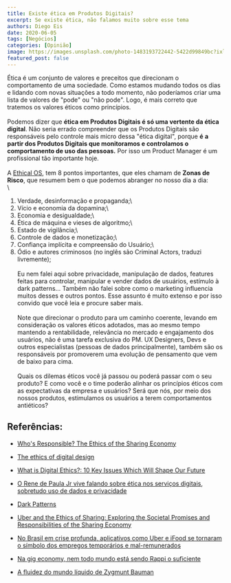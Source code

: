 ```yaml
---
title: Existe ética em Produtos Digitais?
excerpt: Se existe ética, não falamos muito sobre esse tema
authors: Diego Eis
date: 2020-06-05
tags: [Negócios]
categories: [Opinião]
image: https://images.unsplash.com/photo-1483193722442-5422d99849bc?ixlib=rb-1.2.1&auto=format&fit=crop&w=1500&q=80
featured_post: false
---
```


Ética é um conjunto de valores e preceitos que direcionam o
comportamento de uma sociedade. Como estamos mudando todos os dias e
lidando com novas situações a todo momento, não poderíamos criar uma
lista de valores de "pode" ou "não pode". Logo, é mais correto que
tratemos os valores éticos como princípios.\
\
Podemos dizer que **ética em Produtos Digitais é só uma vertente da
ética digital**. Não seria errado compreender que os Produtos Digitais
são responsáveis pelo controle mais micro dessa "ética digital", porque
**é** **a partir dos Produtos Digitais que monitoramos e controlamos o
comportamento de uso das pessoas.** Por isso um Product Manager é um
profissional tão importante hoje.\
\
A [Ethical OS](https://ethicalos.org/), tem 8 pontos importantes, que
eles chamam de **Zonas de Risco**, que resumem bem o que podemos
abranger no nosso dia a dia:\
\
1. Verdade, desinformação e propaganda;\
2. Vício e economia da dopamina;\
3. Economia e desigualdade;\
4. Ética de máquina e vieses de algoritmo;\
5. Estado de vigilância;\
6. Controle de dados e monetização;\
7. Confiança implícita e compreensão do Usuário;\
8. Ódio e autores criminosos (no inglês são Criminal Actors, traduzi
livremente);\
\
Eu nem falei aqui sobre privacidade, manipulação de dados, features
feitas para controlar, manipular e vender dados de usuários, estímulo à
dark patterns\... Também não falei sobre como o marketing influencia
muitos desses e outros pontos. Esse assunto é muito extenso e por isso
convido que você leia e procure saber mais.\
\
Note que direcionar o produto para um caminho coerente, levando em
consideração os valores éticos adotados, mas ao mesmo tempo mantendo a
rentabilidade, relevância no mercado e engajamento dos usuários, não é
uma tarefa exclusiva do PM. UX Designers, Devs e outros especialistas
(pessoas de dados principalmente), também são os responsáveis por
promoverem uma evolução de pensamento que vem de baixo para cima.\
\
Quais os dilemas éticos você já passou ou poderá passar com o seu
produto? E como você e o time poderão alinhar os princípios éticos com
as expectativas da empresa e usuários? Será que nós, por meio dos nossos
produtos, estimulamos os usuários a terem comportamentos antiéticos?

Referências:
------------

-   [Who's Responsible? The Ethics of the Sharing
    Economy](https://knowledge.insead.edu/responsibility/whos-responsible-the-ethics-of-the-sharing-economy-5034)

-   [The ethics of digital
    design](https://www.designcouncil.org.uk/news-opinion/ethics-digital-design)

-   [What is Digital Ethics?: 10 Key Issues Which Will Shape Our
    Future](https://www.process.st/digital-ethics/)

-   [O Rene de Paula Jr vive falando sobre ética nos serviços digitais,
    sobretudo uso de dados e
    privacidade](https://radinhodepilha.com/?s=ética&submit=Search)

-   [Dark Patterns](https://www.darkpatterns.org/)

-   [Uber and the Ethics of Sharing: Exploring the Societal Promises and
    Responsibilities of the Sharing
    Economy](https://link.springer.com/chapter/10.1007/978-94-024-1144-7_27)

-   [No Brasil em crise profunda, aplicativos como Uber e iFood se
    tornaram o símbolo dos empregos temporários e
    mal-remunerados](https://www.cartacapital.com.br/economia/proletariado-digital-apps-promovem-trabalhos-precarios-a-brasileiros/)

-   [Na gig economy, nem todo mundo está sendo Rappi o
    suficiente](https://www.b9.com.br/109843/twitter-atende-pedido-de-usuario-e-transforma-tweet-em-outdoor-em-acao-no-cannes-lions-2019/)

-   [A fluidez do mundo líquido de Zygmunt
    Bauman](https://www.fronteiras.com/entrevistas/a-fluidez-do-mundo-liquido-de-zygmunt-bauman)